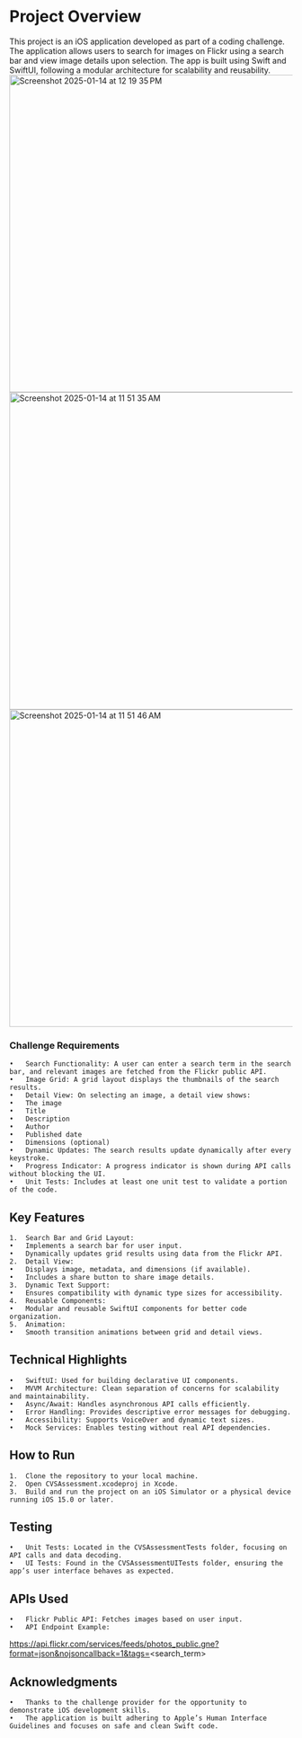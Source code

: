 # Project Overview

This project is an iOS application developed as part of a coding challenge. The application allows users to search for images on Flickr using a search bar and view image details upon selection. The app is built using Swift and SwiftUI, following a modular architecture for scalability and reusability.
<img width="565" alt="Screenshot 2025-01-14 at 12 19 35 PM" src="https://github.com/user-attachments/assets/4d921690-98f7-478c-9183-684e98a2adee" />
<img width="565" alt="Screenshot 2025-01-14 at 11 51 35 AM" src="https://github.com/user-attachments/assets/1556868a-5995-41db-8f32-31fa95e13155" />
<img width="565" alt="Screenshot 2025-01-14 at 11 51 46 AM" src="https://github.com/user-attachments/assets/b1e5edae-3c35-444c-b387-3bb298a00478" />

### Challenge Requirements

	•	Search Functionality: A user can enter a search term in the search bar, and relevant images are fetched from the Flickr public API.
	•	Image Grid: A grid layout displays the thumbnails of the search results.
	•	Detail View: On selecting an image, a detail view shows:
	•	The image
	•	Title
	•	Description
	•	Author
	•	Published date
	•	Dimensions (optional)
	•	Dynamic Updates: The search results update dynamically after every keystroke.
	•	Progress Indicator: A progress indicator is shown during API calls without blocking the UI.
	•	Unit Tests: Includes at least one unit test to validate a portion of the code.

## Key Features

	1.	Search Bar and Grid Layout:
	•	Implements a search bar for user input.
	•	Dynamically updates grid results using data from the Flickr API.
	2.	Detail View:
	•	Displays image, metadata, and dimensions (if available).
	•	Includes a share button to share image details.
	3.	Dynamic Text Support:
	•	Ensures compatibility with dynamic type sizes for accessibility.
	4.	Reusable Components:
	•	Modular and reusable SwiftUI components for better code organization.
	5.	Animation:
	•	Smooth transition animations between grid and detail views.

## Technical Highlights

	•	SwiftUI: Used for building declarative UI components.
	•	MVVM Architecture: Clean separation of concerns for scalability and maintainability.
	•	Async/Await: Handles asynchronous API calls efficiently.
	•	Error Handling: Provides descriptive error messages for debugging.
	•	Accessibility: Supports VoiceOver and dynamic text sizes.
	•	Mock Services: Enables testing without real API dependencies.

## How to Run

	1.	Clone the repository to your local machine.
	2.	Open CVSAssessment.xcodeproj in Xcode.
	3.	Build and run the project on an iOS Simulator or a physical device running iOS 15.0 or later.

## Testing

	•	Unit Tests: Located in the CVSAssessmentTests folder, focusing on API calls and data decoding.
	•	UI Tests: Found in the CVSAssessmentUITests folder, ensuring the app’s user interface behaves as expected.

## APIs Used

	•	Flickr Public API: Fetches images based on user input.
	•	API Endpoint Example:

https://api.flickr.com/services/feeds/photos_public.gne?format=json&nojsoncallback=1&tags=<search_term>

## Acknowledgments

	•	Thanks to the challenge provider for the opportunity to demonstrate iOS development skills.
	•	The application is built adhering to Apple’s Human Interface Guidelines and focuses on safe and clean Swift code.
